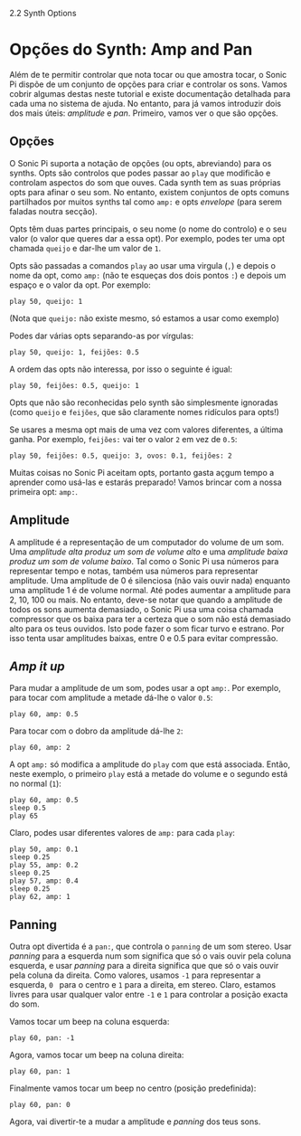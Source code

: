 2.2 Synth Options

# Opções do Synth: Amp and Pan

Além de te permitir controlar que nota tocar ou que amostra tocar, o Sonic Pi dispõe de um conjunto de opções para criar e controlar os sons. Vamos cobrir algumas destas neste tutorial e existe documentação detalhada para cada uma no sistema de ajuda.
No entanto, para já vamos introduzir dois dos mais úteis: *amplitude* e *pan*.
Primeiro, vamos ver o que são opções.


## Opções

O Sonic Pi suporta a notação de opções (ou opts, abreviando) para os synths. Opts são controlos que podes passar ao `play` que modificão e controlam aspectos do som que ouves. Cada synth tem as suas próprias opts para afinar o seu som. No entanto, existem conjuntos de opts comuns partilhados por muitos synths tal como `amp:` e opts *envelope* (para serem faladas noutra secção).

Opts têm duas partes principais, o seu nome (o nome do controlo) e o seu valor (o valor que queres dar a essa opt). Por exemplo, podes ter uma opt chamada `queijo` e dar-lhe um valor de `1`.

Opts são passadas a comandos `play` ao usar uma virgula (`,`) e depois o nome da opt, como `amp:` (não te esqueças dos dois pontos `:`) e depois um espaço e o valor da opt. Por exemplo:

```
play 50, queijo: 1
```

(Nota que `queijo:` não existe mesmo, só estamos a usar como exemplo)

Podes dar várias opts separando-as por vírgulas:

```
play 50, queijo: 1, feijões: 0.5
```

A ordem das opts não interessa, por isso o seguinte é igual:

```
play 50, feijões: 0.5, queijo: 1
```

Opts que não são reconhecidas pelo synth são simplesmente ignoradas (como `queijo` e `feijões`, que são claramente nomes ridículos para opts!)

Se usares a mesma opt mais de uma vez com valores diferentes, a última ganha. Por exemplo, `feijões:` vai ter o valor `2` em vez de `0.5`:

```
play 50, feijões: 0.5, queijo: 3, ovos: 0.1, feijões: 2
```

Muitas coisas no Sonic Pi aceitam opts, portanto gasta açgum tempo a aprender como usá-las e estarás preparado! Vamos brincar com a nossa primeira opt: `amp:`.

## Amplitude

A amplitude é a representação de um computador do volume de um som. Uma *amplitude alta produz um som de volume alto* e uma *amplitude baixa produz um som de volume baixo*. Tal como o Sonic Pi usa números para representar tempo e notas, também usa números para representar amplitude. Uma amplitude de 0 é silenciosa (não vais ouvir nada) enquanto uma amplitude 1 é de volume normal. Até podes aumentar a amplitude para 2, 10, 100 ou mais. No entanto, deve-se notar que quando a amplitude de todos os sons aumenta demasiado, o Sonic Pi usa uma coisa chamada compressor que os baixa para ter a certeza que o som não está demasiado alto para os teus ouvidos. Isto pode fazer o som ficar turvo e estrano. Por isso tenta usar amplitudes baixas, entre 0 e 0.5 para evitar compressão.


## *Amp it up*

Para mudar a amplitude de um som, podes usar a opt `amp:`. Por exemplo, para tocar com amplitude a metade dá-lhe o valor `0.5`:

```
play 60, amp: 0.5
```

Para tocar com o dobro da amplitude dá-lhe `2`:

```
play 60, amp: 2
```

A opt `amp:` só modifica a amplitude do `play` com que está associada. Então, neste exemplo, o primeiro `play` está a metade do volume e o segundo está no normal (`1`):

```
play 60, amp: 0.5
sleep 0.5
play 65
```

Claro, podes usar diferentes valores de `amp:` para cada `play`:

```
play 50, amp: 0.1
sleep 0.25
play 55, amp: 0.2
sleep 0.25
play 57, amp: 0.4
sleep 0.25
play 62, amp: 1
```

## Panning

Outra opt divertida é a `pan:`, que controla o `panning` de um som stereo. Usar *panning* para a esquerda num som significa que só o vais ouvir pela coluna esquerda, e usar *panning* para a direita significa que que só o vais ouvir pela coluna da direita. Como valores, usamos `-1` para representar a esquerda, `0 ` para o centro e `1` para a direita, em stereo. Claro, estamos livres para usar qualquer valor entre `-1` e `1` para controlar a posição exacta do som.

Vamos tocar um beep na coluna esquerda:

```
play 60, pan: -1
```

Agora, vamos tocar um beep na coluna direita:

```
play 60, pan: 1
```

Finalmente vamos tocar um beep no centro (posição predefinida):

```
play 60, pan: 0
```

Agora, vai divertir-te a mudar a amplitude e *panning* dos teus sons.
